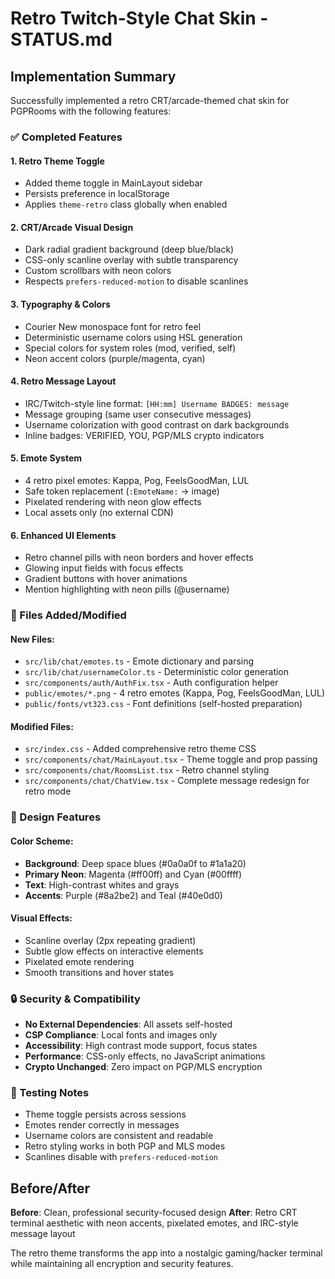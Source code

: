 # Retro Twitch-Style Chat Skin - STATUS.md

## Implementation Summary

Successfully implemented a retro CRT/arcade-themed chat skin for PGPRooms with the following features:

### ✅ Completed Features

#### 1. **Retro Theme Toggle**
- Added theme toggle in MainLayout sidebar
- Persists preference in localStorage
- Applies `theme-retro` class globally when enabled

#### 2. **CRT/Arcade Visual Design**
- Dark radial gradient background (deep blue/black)
- CSS-only scanline overlay with subtle transparency
- Custom scrollbars with neon colors
- Respects `prefers-reduced-motion` to disable scanlines

#### 3. **Typography & Colors**
- Courier New monospace font for retro feel
- Deterministic username colors using HSL generation
- Special colors for system roles (mod, verified, self)
- Neon accent colors (purple/magenta, cyan)

#### 4. **Retro Message Layout**
- IRC/Twitch-style line format: `[HH:mm] Username BADGES: message`
- Message grouping (same user consecutive messages)
- Username colorization with good contrast on dark backgrounds
- Inline badges: VERIFIED, YOU, PGP/MLS crypto indicators

#### 5. **Emote System**
- 4 retro pixel emotes: Kappa, Pog, FeelsGoodMan, LUL
- Safe token replacement (`:EmoteName:` → image)
- Pixelated rendering with neon glow effects
- Local assets only (no external CDN)

#### 6. **Enhanced UI Elements**
- Retro channel pills with neon borders and hover effects
- Glowing input fields with focus effects
- Gradient buttons with hover animations
- Mention highlighting with neon pills (@username)

### 📁 Files Added/Modified

#### New Files:
- `src/lib/chat/emotes.ts` - Emote dictionary and parsing
- `src/lib/chat/usernameColor.ts` - Deterministic color generation
- `src/components/auth/AuthFix.tsx` - Auth configuration helper
- `public/emotes/*.png` - 4 retro emotes (Kappa, Pog, FeelsGoodMan, LUL)
- `public/fonts/vt323.css` - Font definitions (self-hosted preparation)

#### Modified Files:
- `src/index.css` - Added comprehensive retro theme CSS
- `src/components/chat/MainLayout.tsx` - Theme toggle and prop passing
- `src/components/chat/RoomsList.tsx` - Retro channel styling
- `src/components/chat/ChatView.tsx` - Complete message redesign for retro mode

### 🎨 Design Features

#### Color Scheme:
- **Background**: Deep space blues (#0a0a0f to #1a1a20)
- **Primary Neon**: Magenta (#ff00ff) and Cyan (#00ffff)
- **Text**: High-contrast whites and grays
- **Accents**: Purple (#8a2be2) and Teal (#40e0d0)

#### Visual Effects:
- Scanline overlay (2px repeating gradient)
- Subtle glow effects on interactive elements
- Pixelated emote rendering
- Smooth transitions and hover states

### 🔒 Security & Compatibility

- **No External Dependencies**: All assets self-hosted
- **CSP Compliance**: Local fonts and images only
- **Accessibility**: High contrast mode support, focus states
- **Performance**: CSS-only effects, no JavaScript animations
- **Crypto Unchanged**: Zero impact on PGP/MLS encryption

### 🧪 Testing Notes

- Theme toggle persists across sessions
- Emotes render correctly in messages
- Username colors are consistent and readable
- Retro styling works in both PGP and MLS modes
- Scanlines disable with `prefers-reduced-motion`

## Before/After

**Before**: Clean, professional security-focused design
**After**: Retro CRT terminal aesthetic with neon accents, pixelated emotes, and IRC-style message layout

The retro theme transforms the app into a nostalgic gaming/hacker terminal while maintaining all encryption and security features.